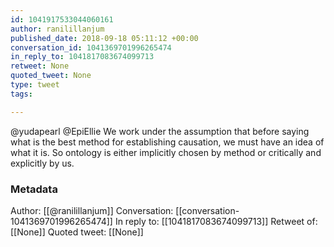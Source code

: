 ```yaml
---
id: 1041917533044060161
author: ranilillanjum
published_date: 2018-09-18 05:11:12 +00:00
conversation_id: 1041369701996265474
in_reply_to: 1041817083674099713
retweet: None
quoted_tweet: None
type: tweet
tags:

---
```


@yudapearl @EpiEllie We work under the assumption that before saying what is the best method for establishing causation, we must have an idea of what it is. So ontology is either implicitly chosen by method or critically and explicitly by us.

### Metadata

Author: [[@ranilillanjum]]
Conversation: [[conversation-1041369701996265474]]
In reply to: [[1041817083674099713]]
Retweet of: [[None]]
Quoted tweet: [[None]]

